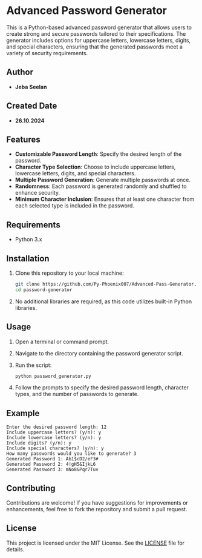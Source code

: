 
# Advanced Password Generator

This is a Python-based advanced password generator that allows users to create strong and secure passwords tailored to their specifications. The generator includes options for uppercase letters, lowercase letters, digits, and special characters, ensuring that the generated passwords meet a variety of security requirements.

## Author

- **Jeba Seelan**

## Created Date

- **26.10.2024**

## Features

- **Customizable Password Length**: Specify the desired length of the password.
- **Character Type Selection**: Choose to include uppercase letters, lowercase letters, digits, and special characters.
- **Multiple Password Generation**: Generate multiple passwords at once.
- **Randomness**: Each password is generated randomly and shuffled to enhance security.
- **Minimum Character Inclusion**: Ensures that at least one character from each selected type is included in the password.

## Requirements

- Python 3.x

## Installation

1. Clone this repository to your local machine:

   ```bash
   git clone https://github.com/Py-Phoenix007/Advanced-Pass-Generator.git
   cd password-generator

2. No additional libraries are required, as this code utilizes built-in Python libraries.

## Usage

1. Open a terminal or command prompt.
2. Navigate to the directory containing the password generator script.
3. Run the script:

   ```bash
   python password_generator.py
   ```

4. Follow the prompts to specify the desired password length, character types, and the number of passwords to generate.

## Example

```plaintext
Enter the desired password length: 12
Include uppercase letters? (y/n): y
Include lowercase letters? (y/n): y
Include digits? (y/n): y
Include special characters? (y/n): y
How many passwords would you like to generate? 3
Generated Password 1: Ab1$cD2/eF3#
Generated Password 2: 4!gH5&IjkL6
Generated Password 3: mNo8&Pqr7Tuv
```

## Contributing

Contributions are welcome! If you have suggestions for improvements or enhancements, feel free to fork the repository and submit a pull request.

## License

This project is licensed under the MIT License. See the [LICENSE](LICENSE) file for details.
```
